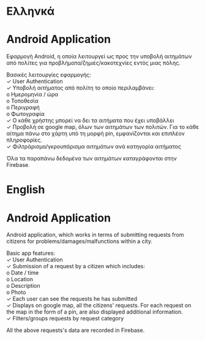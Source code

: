 # Ελληνκά

# Android Application

Εφαρμογή Android, η οποία λειτουργεί ως προς την υποβολή αιτημάτων από πολίτες για προβλήματα/ζημιές/κακοτεχνίες εντός μιας πόλης. <br/>

Βασικές λειτουργίες εφαρμογής:<br/>
✓ User Authentication<br/>
✓ Υποβολή αιτήματος από πολίτη το οποίο περιλαμβάνει:<br/>
  o Ημερομηνία / ώρα<br/>
  o Τοποθεσία<br/>
  o Περιγραφή<br/>
  o Φωτογραφία<br/>
✓ Ο κάθε χρήστης μπορεί να δει τα αιτήματα που έχει υποβάλλει<br/>
✓ Προβολή σε google map, όλων των αιτημάτων των πολιτών. Για το κάθε
αίτημα πάνω στο χάρτη υπό τη μορφή pin, εμφανίζονται και
επιπλέον πληροφορίες.<br/>
✓ Φιλτράρισμα/γκρουπάρισμα αιτημάτων ανά κατηγορία αιτήματος<br/>

Όλα τα παραπάνω δεδομένα των αιτημάτων καταγράφονται στην Firebase.


# English

# Android Application

Android application, which works in terms of submitting requests from citizens for problems/damages/malfunctions within a city. <br/>

Basic app features:<br/>
✓ User Authentication<br/>
✓ Submission of a request by a citizen which includes:<br/>
  o Date / time<br/>
  o Location<br/>
  o Description<br/>
  o Photo<br/>
✓ Each user can see the requests he has submitted<br/>
✓ Displays on google map, all the citizens' requests. For each
request on the map in the form of a pin, are also displayed
additional information.<br/>
✓ Filters/groups requests by request category<br/>

All the above requests's data are recorded in Firebase.
